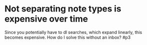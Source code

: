 # Not separating note types is expensive over time
Since you potentially have to dl searches, which expand linearly, this becomes expensive. How do I solve this without an inbox? #p3

<!-- {BearID:E2DEAFA2-EF05-4349-91F7-FDBAA841AEF0-502-0000011EEFD4CC26} -->
